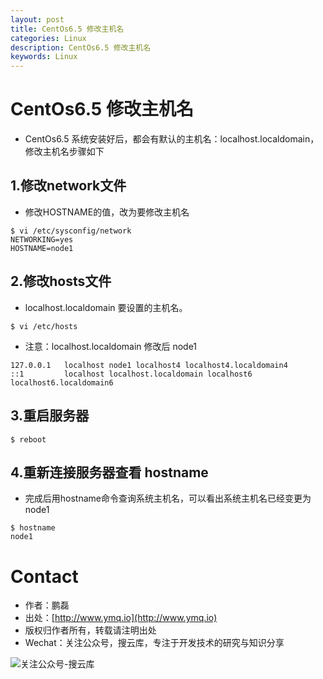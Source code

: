 ```yaml
---
layout: post
title: CentOs6.5 修改主机名
categories: Linux
description: CentOs6.5 修改主机名
keywords: Linux
---
```


# CentOs6.5 修改主机名

 - CentOs6.5 系统安装好后，都会有默认的主机名：localhost.localdomain，修改主机名步骤如下


## 1.修改network文件

 - 修改HOSTNAME的值，改为要修改主机名

```
$ vi /etc/sysconfig/network
NETWORKING=yes
HOSTNAME=node1
```


## 2.修改hosts文件

 - localhost.localdomain 要设置的主机名。

```
$ vi /etc/hosts
```

 - 注意：localhost.localdomain 修改后  node1

```
127.0.0.1   localhost node1 localhost4 localhost4.localdomain4
::1         localhost localhost.localdomain localhost6 localhost6.localdomain6
```


## 3.重启服务器

```
$ reboot
```



## 4.重新连接服务器查看 hostname

 - 完成后用hostname命令查询系统主机名，可以看出系统主机名已经变更为node1

```
$ hostname
node1
```


# Contact

 - 作者：鹏磊  
 - 出处：[http://www.ymq.io](http://www.ymq.io)  
 - 版权归作者所有，转载请注明出处
 - Wechat：关注公众号，搜云库，专注于开发技术的研究与知识分享
 
![关注公众号-搜云库](http://www.ymq.io/images/souyunku.png "搜云库")